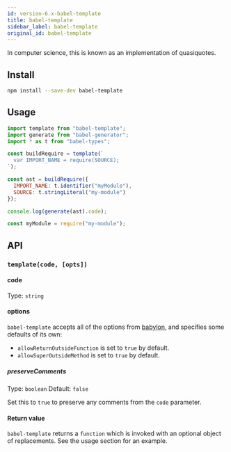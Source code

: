 ```yaml
---
id: version-6.x-babel-template
title: babel-template
sidebar_label: babel-template
original_id: babel-template
---
```


In computer science, this is known as an implementation of quasiquotes.

## Install

```sh
npm install --save-dev babel-template
```

## Usage

```js
import template from "babel-template";
import generate from "babel-generator";
import * as t from "babel-types";

const buildRequire = template(`
  var IMPORT_NAME = require(SOURCE);
`);

const ast = buildRequire({
  IMPORT_NAME: t.identifier("myModule"),
  SOURCE: t.stringLiteral("my-module")
});

console.log(generate(ast).code);
```

```js
const myModule = require("my-module");
```

## API

### `template(code, [opts])`

#### code

Type: `string`

#### options

`babel-template` accepts all of the options from [babylon], and specifies
some defaults of its own:

* `allowReturnOutsideFunction` is set to `true` by default.
* `allowSuperOutsideMethod` is set to `true` by default.

##### preserveComments

Type: `boolean`
Default: `false`

Set this to `true` to preserve any comments from the `code` parameter.

#### Return value

`babel-template` returns a `function` which is invoked with an optional object
of replacements. See the usage section for an example.

[babylon]: https://github.com/babel/babylon#options

